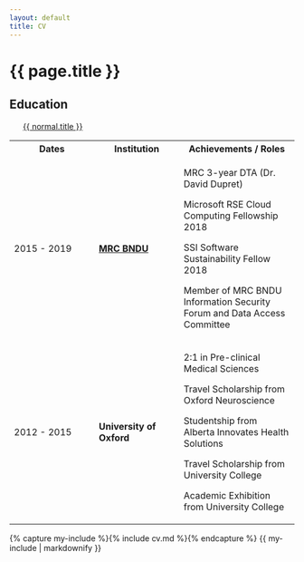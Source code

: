 ```yaml
---
layout: default
title: CV
---
```

<div class="container">
<h1>{{ page.title }}</h1>
<h2>Education</h2>
<ul class="normal"> 
    <a href="{{ normal.url }}" title="{{ normal.title }}">{{ normal.title }}</a>
</ul>

<table style="width:100%" href="/css/table.css">
  <col width="150">
  <col width="150">
    <tr>
        <th>Dates</th>
        <th>Institution</th>
        <th>Achievements / Roles</th>
    </tr>
    <tr>
        <td>2015 - 2019</td>
        <td><b><a href="http://www.mrcbndu.ox.ac.uk/">MRC BNDU</a></b></td>
        <td>
        <p>MRC 3-year DTA (Dr. David Dupret)</p>
        <p>Microsoft RSE Cloud Computing Fellowship 2018</p>
        <p>SSI Software Sustainability Fellow 2018</p>
        <p>Member of MRC BNDU Information Security Forum and Data Access Committee</p>
        </td> 
    </tr>
    <tr>
        <td>2012 - 2015</td>
        <td><b>University of Oxford</b></td>
        <td>
        <p>2:1 in Pre-clinical Medical Sciences</p>
        <p>Travel Scholarship from Oxford Neuroscience</p>
        <p>Studentship from Alberta Innovates Health Solutions</p>
        <p>Travel Scholarship from University College</p>
        <p>Academic Exhibition from University College</p>
        </td>
    </tr>
</table> 

{% capture my-include %}{% include cv.md %}{% endcapture %}
{{ my-include | markdownify }} 
</div>
